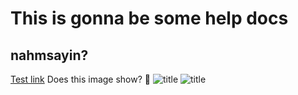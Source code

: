 # This is gonna be some help docs
## nahmsayin?
[Test link](www.google.com)
Does this image show? 🤔
![title](favicon.ico)
![title](./favicon.ico)